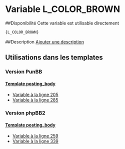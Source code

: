 # Variable L_COLOR_BROWN

##Disponibilité
Cette variable est utilisable directement

```html
{L_COLOR_BROWN}
```

##Description
[Ajouter une description](https://fa-tvars.appspot.com/var/L_COLOR_BROWN)

## Utilisations dans les templates

### Version PunBB

#### [Template posting_body](punbb/posting_body.md#readme)
* [Variable &agrave; la ligne 205](../punbb/posting_body.tpl#L205)
* [Variable &agrave; la ligne 285](../punbb/posting_body.tpl#L285)

### Version phpBB2

#### [Template posting_body](subsilver/posting_body.md#readme)
* [Variable &agrave; la ligne 259](../subsilver/posting_body.tpl#L259)
* [Variable &agrave; la ligne 339](../subsilver/posting_body.tpl#L339)